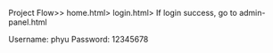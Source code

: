 Project Flow>> home.html> login.html> If login success, go to admin-panel.html

Username: phyu
Password: 12345678
